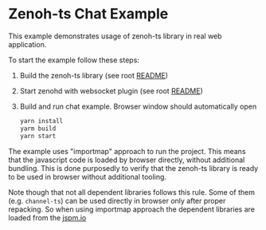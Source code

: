 # Zenoh-ts Chat Example

This example demonstrates usage of zenoh-ts library in real web application.

To start the example follow these steps:

1. Build the zenoh-ts library (see root [README](../../README.md))

2. Start zenohd with websocket plugin (see root [README](../../README.md))

3. Build and run chat example. Browser window should automatically open

   ```sh
   yarn install
   yarm build
   yarn start
   ```

The example uses "importmap" approach to run the project. This means that the javascript code
is loaded by browser directly, without additional bundling. This is done purposedly to
verify that the zenoh-ts library is ready to be used in browser without additional tooling.

Note though that not all dependent libraries follows this rule. Some of them (e.g. `channel-ts`)
can be used directly in browser only after proper repacking. So when using importmap approach
the dependent libraries are loaded from the [jspm.io](https://jspm.org/cdn/jspm-io)